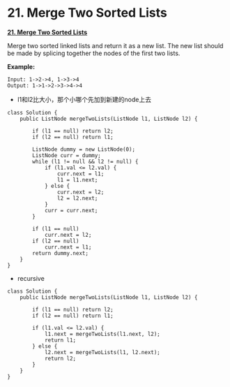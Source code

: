 # 21. Merge Two Sorted Lists

[**21. Merge Two Sorted Lists**](https://leetcode.com/problems/merge-two-sorted-lists/description/)

Merge two sorted linked lists and return it as a new list. The new list should be made by splicing together the nodes of the first two lists.

**Example:**

```text
Input: 1->2->4, 1->3->4
Output: 1->1->2->3->4->4
```

* l1和l2比大小，那个小哪个先加到新建的node上去

```text
class Solution {
    public ListNode mergeTwoLists(ListNode l1, ListNode l2) {

        if (l1 == null) return l2;
        if (l2 == null) return l1;

        ListNode dummy = new ListNode(0);
        ListNode curr = dummy;
        while (l1 != null && l2 != null) {
            if (l1.val <= l2.val) {
                curr.next = l1;
                l1 = l1.next;
            } else {
                curr.next = l2;
                l2 = l2.next;
            }
            curr = curr.next;
        }

        if (l1 == null)
            curr.next = l2;
        if (l2 == null)
            curr.next = l1;
        return dummy.next;
    }
}
```

* recursive

```text
class Solution {
    public ListNode mergeTwoLists(ListNode l1, ListNode l2) {

        if (l1 == null) return l2;
        if (l2 == null) return l1;

        if (l1.val <= l2.val) {
            l1.next = mergeTwoLists(l1.next, l2);
            return l1;
        } else {
            l2.next = mergeTwoLists(l1, l2.next);
            return l2;
        }
    }
}
```

